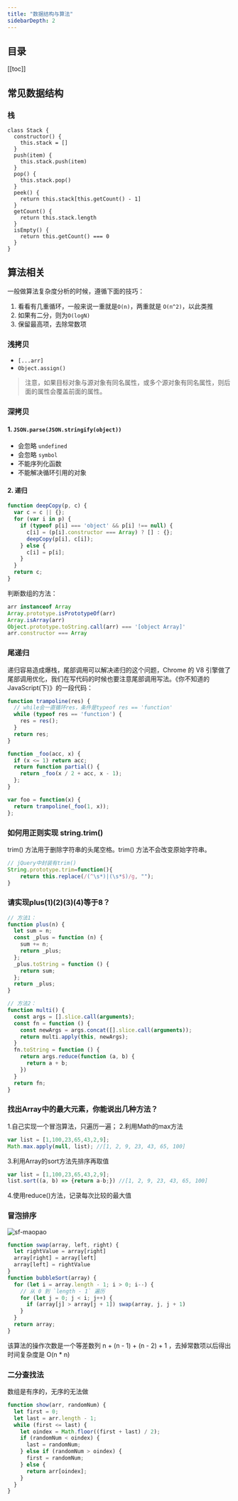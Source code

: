 ```yaml
---
title: "数据结构与算法"
sidebarDepth: 2
---
```

## 目录

[[toc]]

## 常见数据结构

### 栈

```JS
class Stack {
  constructor() {
    this.stack = []
  }
  push(item) {
    this.stack.push(item)
  }
  pop() {
    this.stack.pop()
  }
  peek() {
    return this.stack[this.getCount() - 1]
  }
  getCount() {
    return this.stack.length
  }
  isEmpty() {
    return this.getCount() === 0
  }
}
```

## 算法相关

一般做算法复杂度分析的时候，遵循下面的技巧：

1. 看看有几重循环，一般来说一重就是`O(n)`，两重就是 `O(n^2)`，以此类推
2. 如果有二分，则为`O(logN)`
3. 保留最高项，去除常数项

### 浅拷贝
- `[...arr]`
- `Object.assign()`

> 注意，如果目标对象与源对象有同名属性，或多个源对象有同名属性，则后面的属性会覆盖前面的属性。

### 深拷贝
####  1. `JSON.parse(JSON.stringify(object))` 

- 会忽略 `undefined`
- 会忽略 `symbol`
- 不能序列化函数
- 不能解决循环引用的对象

#### 2. 递归

```js
function deepCopy(p, c) {
  var c = c || {};
  for (var i in p) {
    if (typeof p[i] === 'object' && p[i] !== null) {
      c[i] = (p[i].constructor === Array) ? [] : {};
      deepCopy(p[i], c[i]);
    } else {
      c[i] = p[i];
    }
  }
  return c;
}
```

判断数组的方法：

```js
arr instanceof Array
Array.prototype.isPrototypeOf(arr)
Array.isArray(arr)
Object.prototype.toString.call(arr) === '[object Array]'
arr.constructor === Array
```

### 尾递归

递归容易造成爆栈，尾部调用可以解决递归的这个问题，Chrome 的 V8 引擎做了尾部调用优化，我们在写代码的时候也要注意尾部调用写法。《你不知道的JavaScript(下)》的一段代码：

```js
function trampoline(res) {
  // while会一直循环res，条件是typeof res == 'function'
  while (typeof res == 'function') {
    res = res();
  }
  return res;
}

function _foo(acc, x) {
  if (x <= 1) return acc;
  return function partial() {
    return _foo(x / 2 + acc, x - 1);
  };
}

var foo = function(x) {
  return trampoline(_foo(1, x));
};
```

### 如何用正则实现 string.trim() 

trim() 方法用于删除字符串的头尾空格。trim() 方法不会改变原始字符串。

```js
// jQuery中封装有trim()
String.prototype.trim=function(){
	return this.replace(/(^\s*)|(\s*$)/g, "");
}
```

### 请实现plus(1)(2)(3)(4)等于8？
```js
// 方法1：
function plus(n) {
  let sum = n;
  const _plus = function (n) {
    sum += n;
    return _plus;
  };
  _plus.toString = function () {
    return sum;
  };
  return _plus;
}

// 方法2：
function multi() {
  const args = [].slice.call(arguments);
  const fn = function () {
    const newArgs = args.concat([].slice.call(arguments));
    return multi.apply(this, newArgs);
  }
  fn.toString = function () {
    return args.reduce(function (a, b) {
      return a + b;
    })
  }
  return fn;
}
```

### 找出Array中的最大元素，你能说出几种方法？
1.自己实现一个冒泡算法，只遍历一遍；
2.利用Math的max方法

```js
var list = [1,100,23,65,43,2,9];
Math.max.apply(null, list); //[1, 2, 9, 23, 43, 65, 100]
```

3.利用Array的sort方法先排序再取值
```js
var list = [1,100,23,65,43,2,9];
list.sort((a, b) => {return a-b;}) //[1, 2, 9, 23, 43, 65, 100]
```

4.使用reduce()方法，记录每次比较的最大值


### 冒泡排序

![sf-maopao](./imgs/sf-maopao.gif)

```js
function swap(array, left, right) {
  let rightValue = array[right]
  array[right] = array[left]
  array[left] = rightValue
}
function bubbleSort(array) {
  for (let i = array.length - 1; i > 0; i--) {
    // 从 0 到 `length - 1` 遍历
    for (let j = 0; j < i; j++) {
      if (array[j] > array[j + 1]) swap(array, j, j + 1)
    }
  }
  return array;
}
```
该算法的操作次数是一个等差数列 n + (n - 1) + (n - 2) + 1 ，去掉常数项以后得出时间复杂度是 O(n * n)

### 二分查找法

数组是有序的，无序的无法做

```js
function show(arr, randomNum) {
  let first = 0;
  let last = arr.length - 1;
  while (first <= last) {
    let oindex = Math.floor((first + last) / 2);
    if (randomNum < oindex) {
      last = randomNum;
    } else if (randomNum > oindex) {
      first = randomNum;
    } else {
      return arr[oindex];
    }
  }
}
```










